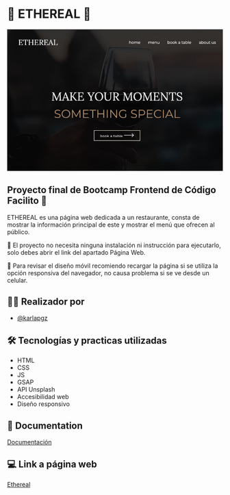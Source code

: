 
# 🍴 ETHEREAL 🍴

![Image text](https://github.com/karlapgz/Proyecto-Frontend-Ethereal/blob/main/pagina-ethereal.png)
## Proyecto final de Bootcamp Frontend de Código Facilito 🐊
ETHEREAL es una página web dedicada a un restaurante, consta de mostrar la información principal de este y mostrar el menú que ofrecen al público.

📌 El proyecto no necesita ninguna instalación ni instrucción para ejecutarlo, solo debes abrir el link del apartado Página Web.

📌 Para revisar el diseño móvil recomiendo recargar la página si se utiliza la opción responsiva del navegador, no causa problema si se ve desde un celular.

## 👩‍💻 Realizador por

- [@karlapgz](https://github.com/karlapgz)


## 🛠 Tecnologías y practicas utilizadas
- HTML
- CSS
- JS
- GSAP
- API Unsplash
- Accesibilidad web
- Diseño responsivo


## 📄 Documentation

[Documentación](https://drive.google.com/file/d/1F8FYuDty6HSz8jL2zgjZa5Mo4XT5_AQH/view?usp=sharing)


## 💻 Link a página web

[Ethereal](https://proyecto-frontend-ethereal.vercel.app/)

